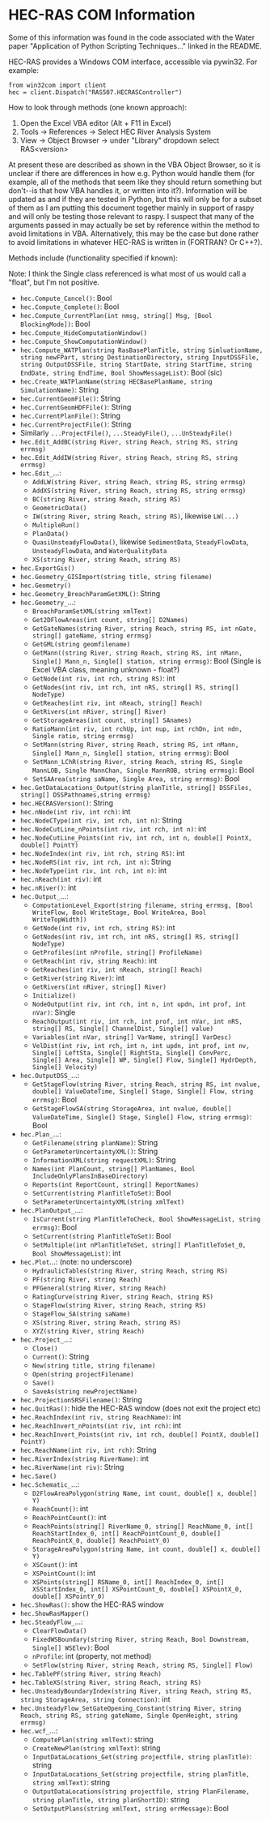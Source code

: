 # HEC-RAS COM Information

Some of this information was found in the code associated with the Water paper "Application of Python Scripting Techniques..." linked in the README.

HEC-RAS provides a Windows COM interface, accessible via pywin32.  For example:

```
from win32com import client
hec = client.Dispatch("RAS507.HECRASController")
```

How to look through methods (one known approach):

1. Open the Excel VBA editor (Alt + F11 in Excel)
1. Tools -> References -> Select HEC River Analysis System
1. View -> Object Browser -> under "Library" dropdown select RAS\<version\>

At present these are described as shown in the VBA Object Browser, so it is unclear if there are differences in how e.g. Python would handle them (for example, all of the methods that seem like they should return something but don't--is that how VBA handles it, or written into it?).  Information will be updated as and if they are tested in Python, but this will only be for a subset of them as I am putting this document together mainly in support of raspy and will only be testing those relevant to raspy.  I suspect that many of the arguments passed in may actually be set by reference within the method to avoid limitations in VBA.  Alternatively, this may be the case but done rather to avoid limitations in whatever HEC-RAS is written in (FORTRAN? Or C++?).

Methods include (functionality specified if known):

Note: I think the Single class referenced is what most of us would call a "float", but I'm not positive.

* `hec.Compute_Cancel()`: Bool
* `hec.Compute_Complete()`: Bool
* `hec.Compute_CurrentPlan(int nmsg, string[] Msg, [Bool BlockingMode])`: Bool
* `hec.Compute_HideComputationWindow()`
* `hec.Compute_ShowComputationWindow()`
* `hec.Compute_WATPlan(string RasBasePlanTitle, string SimluationName, string newFPart, string DestinationDirectory, string InputDSSFile, string OutputDSSFile, string StartDate, string StartTime, string EndDate, string EndTime, Bool ShowMessageList)`: Bool (sic)
* `hec.Create_WATPlanName(string HECBasePlanName, string SimulationName)`: String
* `hec.CurrentGeomFile()`: String
* `hec.CurrentGeomHDFFile()`: String
* `hec.CurrentPlanFile()`: String
* `hec.CurrentProjectFile()`: String
* Similarly `...ProjectFile()`, `...SteadyFile()`, `...UnSteadyFile()`
* `hec.Edit_AddBC(string River, string Reach, string RS, string errmsg)`
* `hec.Edit_AddIW(string River, string Reach, string RS, string errmsg)`
* `hec.Edit_`...:
    * `AddLW(string River, string Reach, string RS, string errmsg)`
    * `AddXS(string River, string Reach, string RS, string errmsg)`
    * `BC(string River, string Reach, string RS)`
    * `GeometricData()`
    * `IW(string River, string Reach, string RS)`, likewise `LW(...)`
    * `MultipleRun()`
    * `PlanData()`
    * `QuasiUnsteadyFlowData()`, likewise `SedimentData`, `SteadyFlowData`, `UnsteadyFlowData`, and `WaterQualityData`
    * `XS(string River, string Reach, string RS)`
* `hec.ExportGis()`
* `hec.Geometry_GISImport(string title, string filename)`
* `hec.Geometry()`
* `hec.Geometry_BreachParamGetXML()`: String
* `hec.Geometry_`...:
    * `BreachParamSetXML(string xmlText)`
    * `Get2DFlowAreas(int count, string[] D2Names)`
    * `GetGateNames(string River, string Reach, string RS, int nGate, string[] gateName, string errmsg)`
    * `GetGML(string geomfilename)`
    * `GetMann((string River, string Reach, string RS, int nMann, Single[] Mann_n, Single[] station, string errmsg)`: Bool (Single is Excel VBA class, meaning unknown - float?)
    * `GetNode(int riv, int rch, string RS)`: int
    * `GetNodes(int riv, int rch, int nRS, string[] RS, string[] NodeType)`
    * `GetReaches(int riv, int nReach, string[] Reach)`
    * `GetRivers(int nRiver, string[] River)`
    * `GetStorageAreas(int count, string[] SAnames)`
    * `RatioMann(int riv, int rchUp, int nup, int rchDn, int ndn, Single ratio, string errmsg)`
    * `SetMann(string River, string Reach, string RS, int nMann, Single[] Mann_n, Single[] station, string errmsg)`: Bool
    * `SetMann_LChR(string River, string Reach, string RS, Single MannLOB, Single MannChan, Single MannROB, string errmsg)`: Bool
    * `SetSAArea(string saName, Single Area, string errmsg)`: Bool
* `hec.GetDataLocations_Output(string planTitle, string[] DSSFiles, string[] DSSPathnames,string errmsg)`
* `hec.HECRASVersion()`: String
* `hec.nNode(int riv, int rch)`: int
* `hec.NodeCType(int riv, int rch, int n)`: String
* `hec.NodeCutLine_nPoints(int riv, int rch, int n)`: int
* `hec.NodeCutLine_Points(int riv, int rch, int n, double[] PointX, double[] PointY)`
* `hec.NodeIndex(int riv, int rch, string RS)`: int
* `hec.NodeRS(int riv, int rch, int n)`: String
* `hec.NodeType(int riv, int rch, int n)`: int
* `hec.nReach(int riv)`: int
* `hec.nRiver()`: int
* `hec.Output_`...:
    * `ComputationLevel_Export(string filename, string errmsg, [Bool WriteFlow, Bool WriteStage, Bool WriteArea, Bool WriteTopWidth])`
    * `GetNode(int riv, int rch, string RS)`: int
    * `GetNodes(int riv, int rch, int nRS, string[] RS, string[] NodeType)`
    * `GetProfiles(int nProfile, string[] ProfileName)`
    * `GetReach(int riv, string Reach)`: int
    * `GetReaches(int riv, int nReach, string[] Reach)`
    * `GetRiver(string River)`: int
    * `GetRivers(int nRiver, string[] River)`
    * `Initialize()`
    * `NodeOutput(int riv, int rch, int n, int updn, int prof, int nVar)`: Single
    * `ReachOutput(int riv, int rch, int prof, int nVar, int nRS, string[] RS, Single[] ChannelDist, Single[] value)`
    * `Variables(int nVar, string[] VarName, string[] VarDesc)`
    * `VelDist(int riv, int rch, int n, int updn, int prof, int nv, Single[] LeftSta, Single[] RightSta, Single[] ConvPerc, Single[] Area, Single[] WP, Single[] Flow, Single[] HydrDepth, Single[] Velocity)`
* `hec.OutputDSS_`...:
    * `GetStageFlow(string River, string Reach, string RS, int nvalue, double[] ValueDateTime, Single[] Stage, Single[] Flow, string errmsg)`: Bool
    * `GetStageFlowSA(string StorageArea, int nvalue, double[] ValueDateTime, Single[] Stage, Single[] Flow, string errmsg)`: Bool
* `hec.Plan_`...:
    * `GetFilename(string planName)`: String
    * `GetParameterUncertaintyXML()`: String
    * `InformationXML(string requestXML)`: String
    * `Names(int PlanCount, string[] PlanNames, Bool IncludeOnlyPlansInBaseDirectory)`
    * `Reports(int ReportCount, string[] ReportNames)`
    * `SetCurrent(string PlanTitleToSet)`: Bool
    * `SetParameterUncertaintyXML(string xmlText)`
* `hec.PlanOutput_`...:
    * `IsCurrent(string PlanTitleToCheck, Bool ShowMessageList, string errmsg)`: Bool
    * `SetCurrent(string PlanTitleToSet)`: Bool
    * `SetMultiple(int nPlanTitleToSet, string[] PlanTitleToSet_0, Bool ShowMessageList)`: int
* `hec.Plot`...: (note: no underscore)
    * `HydraulicTables(string River, string Reach, string RS)`
    * `PF(string River, string Reach)`
    * `PFGeneral(string River, string Reach)`
    * `RatingCurve(string River, string Reach, string RS)`
    * `StageFlow(string River, string Reach, string RS)`
    * `StageFlow_SA(string saName)`
    * `XS(string River, string Reach, string RS)`
    * `XYZ(string River, string Reach)`
* `hec.Project_`...:
    * `Close()`
    * `Current()`: String
    * `New(string title, string filename)`
    * `Open(string projectFilename)`
    * `Save()`
    * `SaveAs(string newProjectName)`
* `hec.ProjectionSRSFilename()`: String
* `hec.QuitRas()`: hide the HEC-RAS window (does not exit the project etc)
* `hec.ReachIndex(int riv, string ReachName)`: int
* `hec.ReachInvert_nPoints(int riv, int rch)`: int
* `hec.ReachInvert_Points(int riv, int rch, double[] PointX, double[] PointY)`
* `hec.ReachName(int riv, int rch)`: String
* `hec.RiverIndex(string RiverName)`: int
* `hec.RiverName(int riv)`: String
* `hec.Save()`
* `hec.Schematic_`...:
    * `D2FlowAreaPolygon(string Name, int count, double[] x, double[] Y)`
    * `ReachCount()`: int
    * `ReachPointCount()`: int
    * `ReachPoints(string[] RiverName_0, string[] ReachName_0, int[] ReachStartIndex_0, int[] ReachPointCount_0, double[] ReachPointX_0, double[] ReachPointY_0)`
    * `StorageAreaPolygon(string Name, int count, double[] x, double[] Y)`
    * `XSCount()`: int
    * `XSPointCount()`: int
    * `XSPoints(string[] RSName_0, int[] ReachIndex_0, int[] XSStartIndex_0, int[] XSPointCount_0, double[] XSPointX_0, double[] XSPointY_0)`
* `hec.ShowRas()`: show the HEC-RAS window
* `hec.ShowRasMapper()`
* `hec.SteadyFlow_`...:
    * `ClearFlowData()`
    * `FixedWSBoundary(string River, string Reach, Bool Downstream, Single[] WSElev)`: Bool
    * `nProfile`: int (property, not method)
    * `SetFlow(string River, string Reach, string RS, Single[] Flow)`
* `hec.TablePF(string River, string Reach)`
* `hec.TableXS(string River, string Reach, string RS)`
* `hec.UnsteadyBoundaryIndex(string River, string Reach, string RS, string StorageArea, string Connection)`: int
* `hec.UnsteadyFlow_SetGateOpening_Constant(string River, string Reach, string RS, string gateName, Single OpenHeight, string errmsg)`
* `hec.wcf_`...:
    * `ComputePlan(string xmlText)`: string
    * `CreateNewPlan(string xmlText)`: string
    * `InputDataLocations_Get(string projectfile, string planTitle)`: string
    * `InputDataLocations_Set(string projectfile, string planTitle, string xmlText)`: string
    * `OutputDataLocations(string projectfile, string PlanFilename, string planTitle, string planShortID)`: string
    * `SetOutputPlans(string xmlText, string errMessage)`: Bool
